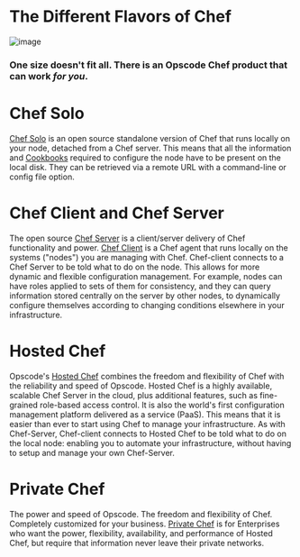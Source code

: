 The Different Flavors of Chef
=============================

![image](../attachments/7274866/20840552.jpg)

### One size doesn't fit all. There is an Opscode Chef product that can work *for you*.

Chef Solo
=========

[Chef Solo](Chef%20Solo.html "Chef Solo") is an open source standalone
version of Chef that runs locally on your node, detached from a Chef
server. This means that all the information and
[Cookbooks](Cookbooks.html "Cookbooks") required to configure the node
have to be present on the local disk. They can be retrieved via a remote
URL with a command-line or config file option.

Chef Client and Chef Server
===========================

The open source [Chef Server](Chef%20Server.html "Chef Server") is a
client/server delivery of Chef functionality and power. [Chef
Client](Chef%20Client.html "Chef Client") is a Chef agent that runs
locally on the systems ("nodes") you are managing with Chef. Chef-client
connects to a Chef Server to be told what to do on the node. This allows
for more dynamic and flexible configuration management. For example,
nodes can have roles applied to sets of them for consistency, and they
can query information stored centrally on the server by other nodes, to
dynamically configure themselves according to changing conditions
elsewhere in your infrastructure.

Hosted Chef
===========

Opscode's [Hosted Chef](http://www.opscode.com/hosted-chef/) combines
the freedom and flexibility of Chef with the reliability and speed of
Opscode. Hosted Chef is a highly available, scalable Chef Server in the
cloud, plus additional features, such as fine-grained role-based access
control. It is also the world's first configuration management platform
delivered as a service (PaaS). This means that it is easier than ever to
start using Chef to manage your infrastructure. As with Chef-Server,
Chef-client connects to Hosted Chef to be told what to do on the local
node: enabling you to automate your infrastructure, without having to
setup and manage your own Chef-Server.

Private Chef
============

The power and speed of Opscode. The freedom and flexibility of Chef.
Completely customized for your business. [Private
Chef](http://www.opscode.com/private-chef/) is for Enterprises who want
the power, flexibility, availability, and performance of Hosted Chef,
but require that information never leave their private networks.

  
  
  

  
